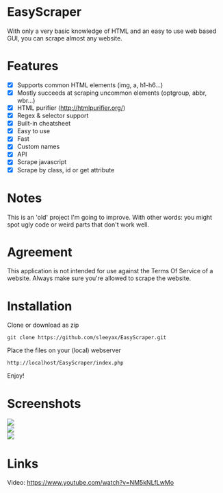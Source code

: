 # EasyScraper
With only a very basic knowledge of HTML and an easy to use web based GUI, you can scrape almost any website.
# Features
- [x] Supports common HTML elements (img, a, h1-h6...)
- [x] Mostly succeeds at scraping uncommon elements (optgroup, abbr, wbr...)
- [x] HTML purifier (http://htmlpurifier.org/)
- [x] Regex & selector support
- [x] Built-in cheatsheet
- [x] Easy to use
- [x] Fast
- [x] Custom names
- [x] API
- [x] Scrape javascript
- [x] Scrape by class, id or get attribute
# Notes
This is an 'old' project I'm going to improve. With other words: you might spot ugly code or weird parts that don't work well.
# Agreement
This application is not intended for use against the Terms Of Service of a website.
Always make sure you're allowed to scrape the website.
# Installation
Clone or download as zip
```
git clone https://github.com/sleeyax/EasyScraper.git
```
Place the files on your (local) webserver
```
http://localhost/EasyScraper/index.php
```
Enjoy!
# Screenshots
<img src='https://i.imgur.com/4kDIiOi.png'/><br/>
<img src='https://i.imgur.com/BBh4FYq.png'/><br/>
<img src='https://i.imgur.com/E5hOjqu.png'/>
# Links
Video: https://www.youtube.com/watch?v=NM5kNLfLwMo
